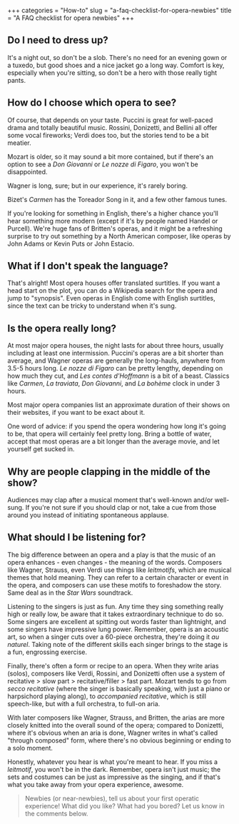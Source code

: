 +++
categories = "How-to"
slug = "a-faq-checklist-for-opera-newbies"
title = "A FAQ checklist for opera newbies"
+++

## Do I need to dress up?

It's a night out, so don't be a slob. There's no need for an evening gown or a tuxedo, but good shoes and a nice jacket go a long way. Comfort is key, especially when you're sitting, so don't be a hero with those really tight pants.

## How do I choose which opera to see?

Of course, that depends on your taste. Puccini is great for well-paced drama and totally beautiful music. Rossini, Donizetti, and Bellini all offer some vocal fireworks; Verdi does too, but the stories tend to be a bit meatier. 

Mozart is older, so it may sound a bit more contained, but if there's an option to see a *Don Giovanni* or *Le nozze di Figaro*, you won't be disappointed. 

Wagner is long, sure; but in our experience, it's rarely boring. 

Bizet's *Carmen* has the Toreador Song in it, and a few other famous tunes.

If you're looking for something in English, there's a higher chance you'll hear something more modern (except if it's by people named Handel or Purcell). We're huge fans of Britten's operas, and it might be a refreshing surprise to try out something by a North American composer, like operas by John Adams or Kevin Puts or John Estacio.

## What if I don't speak the language?

That's alright! Most opera houses offer translated surtitles. If you want a head start on the plot, you can do a Wikipedia search for the opera and jump to "synopsis". Even operas in English come with English surtitles, since the text can be tricky to understand when it's sung.

## Is the opera really long?

At most major opera houses, the night lasts for about three hours, usually including at least one intermission. Puccini's operas are a bit shorter than average, and Wagner operas are generally the long-hauls, anywhere from 3.5-5 hours long. *Le nozze di Figaro* can be pretty lengthy, depending on how much they cut, and *Les contes d'Hoffmann* is a bit of a beast. Classics like *Carmen*, *La traviata*, *Don Giovanni*, and *La bohème* clock in under 3 hours.

Most major opera companies list an approximate duration of their shows on their websites, if you want to be exact about it.

One word of advice: if you spend the opera wondering how long it's going to be, that opera will certainly feel pretty long. Bring a bottle of water, accept that most operas are a bit longer than the average movie, and let yourself get sucked in.

## Why are people clapping in the middle of the show?

Audiences may clap after a musical moment that's well-known and/or well-sung. If you're not sure if you should clap or not, take a cue from those around you instead of initiating spontaneous applause.

## What should I be listening for?

The big difference between an opera and a play is that the music of an opera enhances - even changes - the meaning of the words. Composers like Wagner, Strauss, even Verdi use things like *leitmotifs*, which are musical themes that hold meaning. They can refer to a certain character or event in the opera, and composers can use these motifs to foreshadow the story. Same deal as in the *Star Wars* soundtrack.

Listening to the singers is just as fun. Any time they sing something really high or really low, be aware that it takes extraordinary technique to do so. Some singers are excellent at spitting out words faster than lightnight, and some singers have impressive lung power. Remember, opera is an acoustic art, so when a singer cuts over a 60-piece orchestra, they're doing it *au naturel*. Taking note of the different skills each singer brings to the stage is a fun, engrossing exercise.

Finally, there's often a form or recipe to an opera. When they write arias (solos), composers like Verdi, Rossini, and Donizetti often use a system of recitative > slow part > recitative/filler > fast part. Mozart tends to go from *secco recitative* (where the singer is basically speaking, with just a piano or harpsichord playing along), to *accompanied recitative*, which is still speech-like, but with a full orchestra, to full-on aria. 

With later composers like Wagner, Strauss, and Britten, the arias are more closely knitted into the overall sound of the opera; compared to Donizetti, where it's obvious when an aria is done, Wagner writes in what's called "through composed" form, where there's no obvious beginning or ending to a solo moment.

Honestly, whatever you hear is what you're meant to hear. If you miss a *leitmotif*, you won't be in the dark. Remember, opera isn't just music; the sets and costumes can be just as impressive as the singing, and if that's what you take away from your opera experience, awesome.

>Newbies (or near-newbies), tell us about your first operatic experience! What did you like? What had you bored? Let us know in the comments below.
